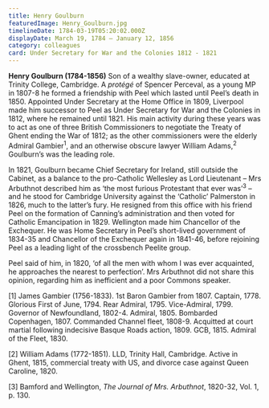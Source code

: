```yaml
---
title: Henry Goulburn
featuredImage: Henry_Goulburn.jpg
timelineDate: 1784-03-19T05:20:02.000Z
displayDate: March 19, 1784 – January 12, 1856
category: colleagues
card: Under Secretary for War and the Colonies 1812 - 1821
---
```


**Henry Goulburn (1784-1856)** Son of a wealthy slave-owner, educated at Trinity College, Cambridge. A _protégé_ of Spencer Perceval, as a young MP in 1807-8 he formed a friendship with Peel which lasted until Peel’s death in 1850. Appointed Under Secretary at the Home Office in 1809, Liverpool made him successor to Peel as Under Secretary for War and the Colonies in 1812, where he remained until 1821. His main activity during these years was to act as one of three British Commissioners to negotiate the Treaty of Ghent ending the War of 1812; as the other commissioners were the elderly Admiral Gambier<sup>1</sup>, and an otherwise obscure lawyer William Adams,<sup>2</sup> Goulburn’s was the leading role.

In 1821, Goulburn became Chief Secretary for Ireland, still outside the Cabinet, as a balance to the pro-Catholic Wellesley as Lord Lieutenant – Mrs Arbuthnot described him as ‘the most furious Protestant that ever was’<sup>3</sup> – and he stood for Cambridge University against the ‘Catholic’ Palmerston in 1826, much to the latter’s fury. He resigned from this office with his friend Peel on the formation of Canning’s administration and then voted for Catholic Emancipation in 1829. Wellington made him Chancellor of the Exchequer. He was Home Secretary in Peel’s short-lived government of 1834-35 and Chancellor of the Exchequer again in 1841-46, before rejoining Peel as a leading light of the crossbench Peelite group.

Peel said of him, in 1820, ‘of all the men with whom I was ever acquainted, he approaches the nearest to perfection’. Mrs Arbuthnot did not share this opinion, regarding him as inefficient and a poor Commons speaker.

\[1] James Gambier (1756-1833). 1st Baron Gambier from 1807. Captain, 1778. Glorious First of June, 1794. Rear Admiral, 1795. Vice-Admiral, 1799. Governor of Newfoundland, 1802-4. Admiral, 1805. Bombarded Copenhagen, 1807. Commanded Channel fleet, 1808-9. Acquitted at court martial following indecisive Basque Roads action, 1809. GCB, 1815. Admiral of the Fleet, 1830.

\[2] William Adams (1772-1851). LLD, Trinity Hall, Cambridge. Active in Ghent, 1815, commercial treaty with US, and divorce case against Queen Caroline, 1820.

\[3] Bamford and Wellington, _The Journal of Mrs. Arbuthnot_, 1820-32, Vol. 1, p. 130.

